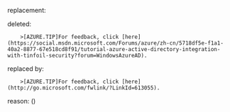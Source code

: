 replacement:

deleted:

		>[AZURE.TIP]For feedback, click [here](https://social.msdn.microsoft.com/Forums/azure/zh-cn/5718df5e-f1a1-40a2-8877-67e518cd8f91/tutorial-azure-active-directory-integration-with-tinfoil-security?forum=WindowsAzureAD).

replaced by:

		>[AZURE.TIP]For feedback, click [here](http://go.microsoft.com/fwlink/?LinkId=613055).

reason: ()

